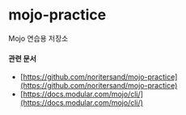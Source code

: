 # mojo-practice

Mojo 연습용 저장소

#### 관련 문서

- [https://github.com/noritersand/mojo-practice](https://github.com/noritersand/mojo-practice)
- [https://docs.modular.com/mojo/cli/](https://docs.modular.com/mojo/cli/)
